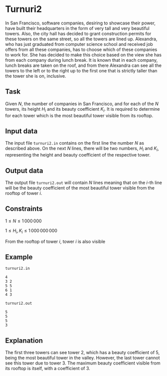 # Turnuri2

In San Francisco, software companies, desiring to showcase their power, have built their headquarters in the form of very tall and very beautiful towers. Also, the city hall has decided to grant construction permits for these towers on the same street, so all the towers are lined up. Alexandra, who has just graduated from computer science school and received job offers from all these companies, has to choose which of these companies to work for. She has decided to make this choice based on the view she has from each company during lunch break. It is known that in each company, lunch breaks are taken on the roof, and from there Alexandra can see all the towers to the left or to the right up to the first one that is strictly taller than the tower she is on, inclusive.

## Task

Given $N$, the number of companies in San Francisco, and for each of the $N$ towers, its height $H_i$ and its beauty coefficient $K_i$. It is required to determine for each tower which is the most beautiful tower visible from its rooftop.

## Input data

The input file `turnuri2.in` contains on the first line the number $N$ as described above. On the next $N$ lines, there will be two numbers, $H_i$ and $K_i$, representing the height and beauty coefficient of the respective tower.

## Output data

The output file `turnuri2.out` will contain $N$ lines meaning that on the $i$-th line will be the beauty coefficient of the most beautiful tower visible from the rooftop of tower $i$.

## Constraints

$1 \leq N \leq 1\,000\,000$

$1 \leq H_i, K_i \leq 1\,000\,000\,000$

From the rooftop of tower $i$, tower $i$ is also visible

## Example

`turnuri2.in`
```
4
3 2
5 5
6 1
4 3
```

`turnuri2.out`
```
5
5
5
3
```

## Explanation

The first three towers can see tower 2, which has a beauty coefficient of $5$, being the most beautiful tower in the valley. However, the last tower cannot see this tower due to tower 3. The maximum beauty coefficient visible from its rooftop is itself, with a coefficient of $3$.